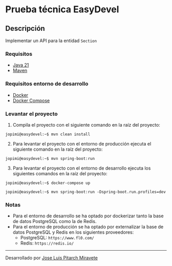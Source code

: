 # Prueba técnica EasyDevel

## Descripción
Implementar un API para la entidad `Section`

### Requisitos
* [Java 21](https://www.oracle.com/java/technologies/downloads/#jdk21-windows)
* [Maven](https://maven.apache.org/)

### Requisitos entorno de desarrollo
* [Docker](https://www.docker.com/)
* [Docker Compose](https://docs.docker.com/compose/)

### Levantar el proyecto
1. Compila el proyecto con el siguiente comando en la raíz del proyecto:
```console
jopimi@easydevel:~$ mvn clean install
```
2. Para levantar el proyecto con el entorno de producción ejecuta el siguiente comando en la raíz del proyecto:
```console
jopimi@easydevel:~$ mvn spring-boot:run
```
3. Para levantar el proyecto con el entorno de desarrollo ejecuta los siguientes comandos en la raíz del proyecto:
```console
jopimi@easydevel:~$ docker-compose up
```
```console
jopimi@easydevel:~$ mvn spring-boot:run -Dspring-boot.run.profiles=dev
```

### Notas
* Para el entorno de desarrollo se ha optado por dockerizar tanto la base de datos PostgreSQL como la de Redis.
* Para el entorno de producción se ha optado por externalizar la base de datos PostgreSQL y Redis en los siguientes proveedores:
    * PostgreSQL: `https://www.fl0.com/`
    * Redis: `https://redis.io/`

---
Desarrollado por [Jose Luis Pitarch Miravete](https://www.linkedin.com/in/jopimi/)
